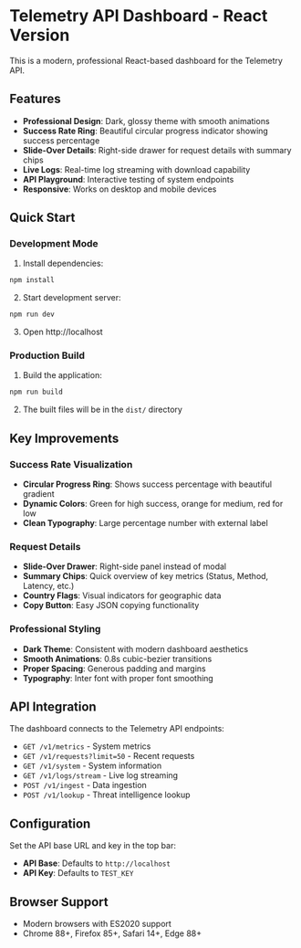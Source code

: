 # Telemetry API Dashboard - React Version

This is a modern, professional React-based dashboard for the Telemetry API.

## Features

- **Professional Design**: Dark, glossy theme with smooth animations
- **Success Rate Ring**: Beautiful circular progress indicator showing success percentage
- **Slide-Over Details**: Right-side drawer for request details with summary chips
- **Live Logs**: Real-time log streaming with download capability
- **API Playground**: Interactive testing of system endpoints
- **Responsive**: Works on desktop and mobile devices

## Quick Start

### Development Mode

1. Install dependencies:
```bash
npm install
```

2. Start development server:
```bash
npm run dev
```

3. Open http://localhost

### Production Build

1. Build the application:
```bash
npm run build
```

2. The built files will be in the `dist/` directory

## Key Improvements

### Success Rate Visualization
- **Circular Progress Ring**: Shows success percentage with beautiful gradient
- **Dynamic Colors**: Green for high success, orange for medium, red for low
- **Clean Typography**: Large percentage number with external label

### Request Details
- **Slide-Over Drawer**: Right-side panel instead of modal
- **Summary Chips**: Quick overview of key metrics (Status, Method, Latency, etc.)
- **Country Flags**: Visual indicators for geographic data
- **Copy Button**: Easy JSON copying functionality

### Professional Styling
- **Dark Theme**: Consistent with modern dashboard aesthetics
- **Smooth Animations**: 0.8s cubic-bezier transitions
- **Proper Spacing**: Generous padding and margins
- **Typography**: Inter font with proper font smoothing

## API Integration

The dashboard connects to the Telemetry API endpoints:

- `GET /v1/metrics` - System metrics
- `GET /v1/requests?limit=50` - Recent requests
- `GET /v1/system` - System information
- `GET /v1/logs/stream` - Live log streaming
- `POST /v1/ingest` - Data ingestion
- `POST /v1/lookup` - Threat intelligence lookup

## Configuration

Set the API base URL and key in the top bar:
- **API Base**: Defaults to `http://localhost`
- **API Key**: Defaults to `TEST_KEY`

## Browser Support

- Modern browsers with ES2020 support
- Chrome 88+, Firefox 85+, Safari 14+, Edge 88+
